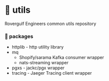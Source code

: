 # 🚜 utils
Rovergulf Engineers common utils repository

### 🦍 packages
- httplib - http utility library
- mq
  - Shopify/sarama Kafka consumer wrapper
  - nats-streaming wrapper
- pgxs - jackc/pgx wrapper
- tracing - Jaeger Tracing client wrapper
